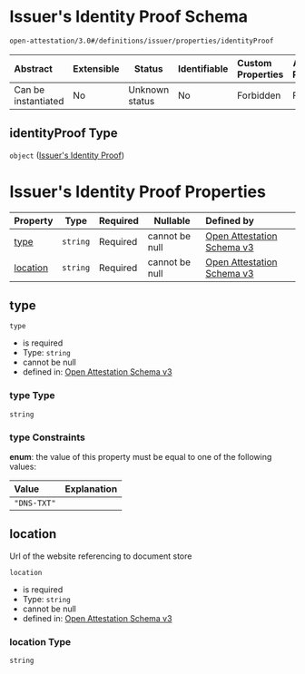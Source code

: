 # Issuer's Identity Proof Schema

```txt
open-attestation/3.0#/definitions/issuer/properties/identityProof
```




| Abstract            | Extensible | Status         | Identifiable | Custom Properties | Additional Properties | Access Restrictions | Defined In                                                                       |
| :------------------ | ---------- | -------------- | ------------ | :---------------- | --------------------- | ------------------- | -------------------------------------------------------------------------------- |
| Can be instantiated | No         | Unknown status | No           | Forbidden         | Forbidden             | none                | [tradetrust.schema.json\*](../out/tradetrust.schema.json "open original schema") |

## identityProof Type

`object` ([Issuer's Identity Proof](tradetrust-definitions-issuers-info-properties-issuers-identity-proof.md))

# Issuer's Identity Proof Properties

| Property              | Type     | Required | Nullable       | Defined by                                                                                                                                                                                                         |
| :-------------------- | -------- | -------- | -------------- | :----------------------------------------------------------------------------------------------------------------------------------------------------------------------------------------------------------------- |
| [type](#type)         | `string` | Required | cannot be null | [Open Attestation Schema v3](tradetrust-definitions-issuers-info-properties-issuers-identity-proof-properties-type.md "open-attestation/3.0#/definitions/issuer/properties/identityProof/properties/type")         |
| [location](#location) | `string` | Required | cannot be null | [Open Attestation Schema v3](tradetrust-definitions-issuers-info-properties-issuers-identity-proof-properties-location.md "open-attestation/3.0#/definitions/issuer/properties/identityProof/properties/location") |

## type




`type`

-   is required
-   Type: `string`
-   cannot be null
-   defined in: [Open Attestation Schema v3](tradetrust-definitions-issuers-info-properties-issuers-identity-proof-properties-type.md "open-attestation/3.0#/definitions/issuer/properties/identityProof/properties/type")

### type Type

`string`

### type Constraints

**enum**: the value of this property must be equal to one of the following values:

| Value       | Explanation |
| :---------- | ----------- |
| `"DNS-TXT"` |             |

## location

Url of the website referencing to document store


`location`

-   is required
-   Type: `string`
-   cannot be null
-   defined in: [Open Attestation Schema v3](tradetrust-definitions-issuers-info-properties-issuers-identity-proof-properties-location.md "open-attestation/3.0#/definitions/issuer/properties/identityProof/properties/location")

### location Type

`string`
